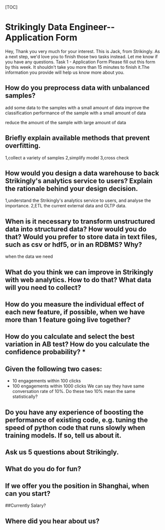 
[TOC]



# Strikingly Data Engineer--Application Form
Hey,
Thank you very much for your interest.  This is Jack, from Strikingly. As a next step, we'd love you to finish those two tasks instead. Let me know if you have any questions.
Task 1 - Application Form
Please fill out this form by this week. It shouldn't take you more than 15 minutes to finish it.The information you provide will help us know more about you.
## How do you preprocess data with unbalanced samples? 
add some data to the samples with a small amount of data
improve the classification performance of the sample with a small amount of data

reduce the amount of the sample with large amount of data

## Briefly explain available methods that prevent overfitting. 

1,collect a variety of samples
2,simplify model
3,cross check

## How would you design a data warehouse to back Strikingly's analytics service to users? Explain the rationale behind your design decision.
1,understand the Strikingly's analytics service to users, and analyse the importance.
2,ETL the current external data and OLTP data.




## When is it necessary to transform unstructured data into structured data? How would you do that? Would you prefer to store data in text files, such as csv or hdf5, or in an RDBMS? Why?

when the data we need 


## What do you think we can improve in Strikingly with web analytics. How to do that? What data will you need to collect?



## How do you measure the individual effect of each new feature, if possible, when we have more than 1 feature going live together?


## How do you calculate and select the best variation in AB test? How do you calculate the confidence probability? *

## Given the following two cases:
- 10 engagements within 100 clicks
- 100 engagements within 1000 clicks
We can say they have same conversation rate of 10%. Do these two 10% mean the same statistically?


## Do you have any experience of boosting the performance of existing code, e.g. tuning the speed of python code that runs slowly when training models. If so, tell us about it.

## Ask us 5 questions about Strikingly.

## What do you do for fun?



## If we offer you the position in Shanghai, when can you start?


##Currently Salary?


## Where did you hear about us?
